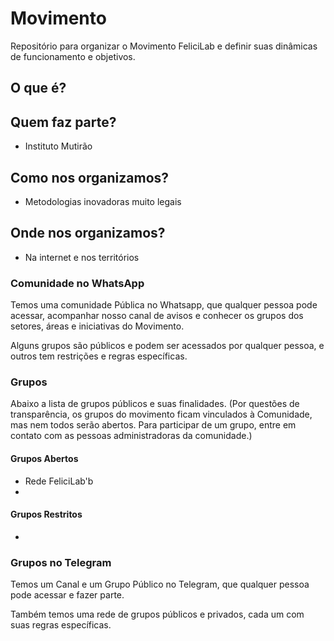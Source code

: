 # Movimento
Repositório para organizar o Movimento FeliciLab e definir suas dinâmicas de funcionamento e objetivos.

## O que é?


## Quem faz parte?
- Instituto Mutirão


## Como nos organizamos?
- Metodologias inovadoras muito legais

## Onde nos organizamos? 
- Na internet e nos territórios

### Comunidade no WhatsApp

Temos uma comunidade Pública no Whatsapp, que qualquer pessoa pode acessar, acompanhar nosso canal de avisos e conhecer os grupos dos setores, áreas e iniciativas do Movimento. 

Alguns grupos são públicos e podem ser acessados por qualquer pessoa, e outros tem restrições e regras específicas.

### Grupos
Abaixo a lista de grupos públicos e suas finalidades. (Por questões de transparência, os grupos do movimento ficam vinculados à Comunidade, mas nem todos serão abertos. Para participar de um grupo, entre em contato com as pessoas administradoras da comunidade.)


#### Grupos Abertos
- Rede FeliciLab'b
- 


#### Grupos Restritos
- 






### Grupos no Telegram

Temos um Canal e um Grupo Público no Telegram, que qualquer pessoa pode acessar e fazer parte. 

Também temos uma rede de grupos públicos e privados, cada um com suas regras específicas.
